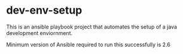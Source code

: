 # dev-env-setup
This is an ansible playbook project that automates the setup of a java development enviornment.

Minimum version of Ansible required to run this successfully is 2.6
